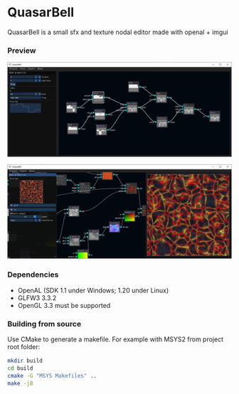 # QuasarBell
QuasarBell is a small sfx and texture nodal editor made with openal + imgui

### Preview

![preview_nodal](demo/preview_nodal.png)

![preview_texture](demo/preview_texture.jpg)

### Dependencies
- OpenAL (SDK 1.1 under Windows; 1.20 under Linux)
- GLFW3 3.3.2
- OpenGL 3.3 must be supported

### Building from source
Use CMake to generate a makefile. For example with MSYS2 from project root folder:
```bash
mkdir build
cd build
cmake -G "MSYS Makefiles" ..
make -j8
```
